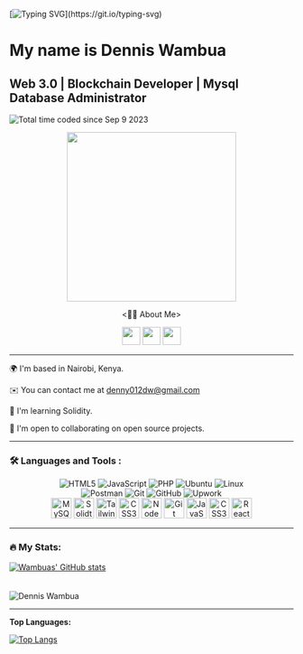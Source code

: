 
[![Typing SVG](https://readme-typing-svg.herokuapp.com/?lines=Hello+Human+👋...)](https://git.io/typing-svg)

My name is Dennis Wambua
====================================================================================================================================

Web 3.0 | Blockchain Developer | Mysql Database Administrator 
-----------------
<img src="https://wakatime.com/badge/user/2c133a45-3a76-4464-b94e-4a43b7a0be67.svg" alt="Total time coded since Sep 9 2023" /></a>

<div align="center">
  <img src="https://media.giphy.com/media/gjrYDwbjnK8x36xZIO/giphy.gif" width="300"/>
</div>
<p align="center"><👨‍💻 About Me></strong></p>
<div align="center">
  <a href="https://github.com/Dennis-DW" target="_blank" rel="noreferrer"><img src="https://raw.githubusercontent.com/danielcranney/readme-generator/main/public/icons/socials/github.svg" width="32" height="32" /></a>
  <a href="https://www.linkedin.com/in/dennis-wambua-321a47252/" target="_blank" rel="noreferrer"><img src="https://raw.githubusercontent.com/danielcranney/readme-generator/main/public/icons/socials/linkedin.svg" width="32" height="32" /></a>
  <a href="https://twitter.com/Dw_denn" target="_blank" rel="noreferrer"><img src="https://raw.githubusercontent.com/danielcranney/readme-generator/main/public/icons/socials/twitter.svg" width="32" height="32" /></a> 
</div>

---

<div align="left">
  <p>🌍 I'm based in Nairobi, Kenya.</p>
  <p>✉️ You can contact me at <a href="mailto:denny012dw@gmail.com">denny012dw@gmail.com</a></p>
  <p>🧠 I'm learning Solidity.</p>
  <p>🤝 I'm open to collaborating on open source projects.</p>
</div>

---

### :hammer_and_wrench: Languages and Tools :

<div align="center">
  <img src="https://img.shields.io/badge/html5-%23E34F26.svg?style=for-the-badge&logo=html5&logoColor=white" alt="HTML5" />
  <img src="https://img.shields.io/badge/javascript-%23323330.svg?style=for-the-badge&logo=javascript&logoColor=%23F7DF1E" alt="JavaScript" />
  <img src="https://img.shields.io/badge/php-%23777BB4.svg?style=for-the-badge&logo=php&logoColor=white" alt="PHP" />
  <img src="https://img.shields.io/badge/Ubuntu-E95420?style=for-the-badge&logo=ubuntu&logoColor=white" alt="Ubuntu" />
  <img src="https://img.shields.io/badge/Linux-FCC624?style=for-the-badge&logo=linux&logoColor=black" alt="Linux" />
</div>

<div align="center">
  <img src="https://img.shields.io/badge/Postman-FF6C37?style=for-the-badge&logo=postman&logoColor=white" alt="Postman" />
  <img src="https://img.shields.io/badge/git-%23F05033.svg?style=for-the-badge&logo=git&logoColor=white" alt="Git" />
  <img src="https://img.shields.io/badge/github-%23121011.svg?style=for-the-badge&logo=github&logoColor=white" alt="GitHub" />
  <img src="https://img.shields.io/badge/UpWork-6FDA44?style=for-the-badge&logo=Upwork&logoColor=white" alt="Upwork" />
</div>

<div align="center">
  <a href="https://www.mysql.com/" target="_blank" rel="noreferrer"><img src="https://www.mysql.com/common/logos/logo-mysql-170x115.png" width="36" height="36" alt="MySQL" /></a>
  <a href="https://soliditylang.org/" target="_blank" rel="noreferrer"><img src="https://www.logo.wine/a/logo/Solidity/Solidity-Logo.wine.svg" width="36" height="36" alt="Solidty" /></a>
  <a href="https://tailwindcss.com/" target="_blank" rel="noreferrer"><img src="https://raw.githubusercontent.com/danielcranney/readme-generator/main/public/icons/skills/tailwindcss-colored.svg" width="36" height="36" alt="TailwindCSS" /></a>
  <a href="https://www.w3.org/TR/CSS/#css" target="_blank" rel="noreferrer"><img src="https://raw.githubusercontent.com/danielcranney/readme-generator/main/public/icons/skills/css3-colored.svg" width="36" height="36" alt="CSS3" /></a>
  <a href="https://nodejs.org/en/" target="_blank" rel="noreferrer"><img src="https://raw.githubusercontent.com/danielcranney/readme-generator/main/public/icons/skills/nodejs-colored.svg" width="36" height="36" alt="NodeJS" /></a>
  <a href="https://git-scm.com/" target="_blank" rel="noreferrer"><img src="https://raw.githubusercontent.com/danielcranney/readme-generator/main/public/icons/skills/git-colored.svg" width="36" height="36" alt="Git" /></a>
  <a href="https://developer.mozilla.org/en-US/docs/Web/JavaScript" target="_blank" rel="noreferrer"><img src="https://raw.githubusercontent.com/danielcranney/readme-generator/main/public/icons/skills/javascript-colored.svg" width="36" height="36" alt="JavaScript" /></a>
  <a href="https://www.w3.org/TR/CSS/#css" target="_blank" rel="noreferrer"><img src="https://raw.githubusercontent.com/danielcranney/readme-generator/main/public/icons/skills/css3-colored.svg" width="36" height="36" alt="CSS3" /></a>
  <a href="https://reactjs.org/" target="_blank" rel="noreferrer"><img src="https://raw.githubusercontent.com/danielcranney/readme-generator/main/public/icons/skills/react-colored.svg" width="36" height="36" alt="React" /></a>
</div>


  -----------------

### :fire: My Stats:

<a href="https://github.com/craigouma">
  <img align="center" src="https://github-readme-stats.vercel.app/api?username=Dennis-DW&show_icons=true&theme=transparent" alt="Wambuas' GitHub stats" />
</a>
  <br>
<br>
<br>
  
<img align="center" src="https://github-readme-streak-stats.herokuapp.com/?user=Dennis-DW&theme=transparent" alt="Dennis Wambua" />

----------------

<b>Top Languages:</b>

[![Top Langs](https://github-readme-stats-blindbanditbmc.vercel.app/api/top-langs/?username=Dennis-DW&layout=compact&show_icons=true&theme=transparent&langs_count=6)](https://github.com/Dennis-DW/github-readme-stats)


  

